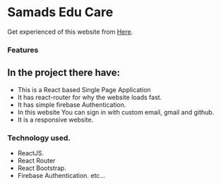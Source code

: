 # Samads Edu Care

Get experienced of this website from  [Here](https://dainty-puppy-ebf938.netlify.app/).

### Features

## In the project there have:

* This is a React based Single Page Application
* It has react-router for why the website loads fast.
* It has simple firebase Authentication.
* In this website You can sign in with custom email, gmail and github.
* It is a responsive website.

### Technology used.

* ReactJS.
* React Router
* React Bootstrap.
* Firebase Authentication.
etc...